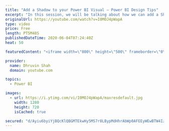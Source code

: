 ```yaml
---
title: "Add a Shadow to your Power BI Visual – Power BI Design Tips"
excerpt: "In this session, we will be talking about how we can add a Shadow for each individual visual and make our Power BI report eye-catching and beautiful.  Earlier to make this type of design implementation we need to add the background image and need to set visuals based on that.  This new Shadow feature"
originalUrl: https://youtube.com/watch?v=I0MOJ4pWapA
type: video
price: Free
length: PT5M48S
publishedDateTime: 2020-06-04T07:24:40Z
heat: 50

featuredContent: "<iframe width=\"800\" height=\"500\" frameborder=\"0\" src=\"https://www.youtube.com/embed/I0MOJ4pWapA\" allow=\"accelerometer; autoplay; encrypted-media; gyroscope; picture-in-picture\" allowfullscreen></iframe>"

provider:
  name: Dhruvin Shah
  domain: youtube.com

topics:
  - Power BI

images:
  - url: https://i.ytimg.com/vi/I0MOJ4pWapA/maxresdefault.jpg
    width: 1280
    height: 720
    isCached: true

secured: "d/Ayiu6byiYjBQcKlQBGMTEkwHy5MS7r8LBypMdHhrAbWp0AFEEyWEwBTW4IzFsR/W7dafSOLZmxB303xjZOlKpyNzA6A5V+6pPMIpJGJOSKJweLG5f3azzfyom0RI4RWaP7kKw49vwxVTDD7foQl4F/fJ/m2FqwjmBjPUOSpGbU/CwoTzI5uJW/HYVisEnkIbf77V2CxAy17HMpcFU0W2DhyroGmuwxf/LVhJ3trXPJudpRmQsY+sDvfhGkvUKmDbrQbyWtOi7qyCvZLrqc/TDvwt5RKS3LXsrSbNdiLacf3dggjpvH1TgYOVl8i/vBlsitBcAT+WCMmyO+s7vXDbwFB1XjsULL3wrCWGXuxrxTeA/e5KAqyd0iTiuGOfnvxPjAWz5HkPKdfc2A6apm03s4CM1qwAnIOgeY4NZVTDw=;n1/FjxKEp2mX7sA+V9JS6w=="
---
```


